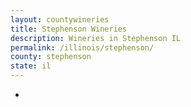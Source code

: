 ```yaml
---
layout: countywineries
title: Stephenson Wineries
description: Wineries in Stephenson IL
permalink: /illinois/stephenson/
county: stephenson
state: il
---
```

-
